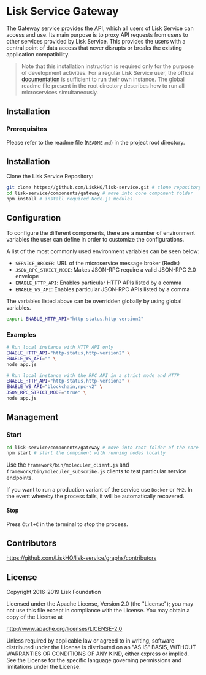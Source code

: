 # Lisk Service Gateway

The Gateway service provides the API, which all users of Lisk Service can access and use. Its main purpose is to proxy API requests from users to other services provided by Lisk Service. This provides the users with a central point of data access that never disrupts or breaks the existing application compatibility.

> Note that this installation instruction is required only for the purpose of development activities. For a regular Lisk Service user, the official [documentation](https://lisk.io/documentation/lisk-service/) is sufficient to run their own instance. The global readme file present in the root directory describes how to run all microservices simultaneously.

## Installation

### Prerequisites

Please refer to the readme file (`README.md`) in the project root directory.

## Installation

Clone the Lisk Service Repository:

```bash
git clone https://github.com/LiskHQ/lisk-service.git # clone repository
cd lisk-service/components/gateway # move into core component folder
npm install # install required Node.js modules
```

## Configuration

To configure the different components, there are a number of environment variables the user can define in order to customize the configurations.

A list of the most commonly used environment variables can be seen below:

- `SERVICE_BROKER`: URL of the microservice message broker (Redis)
- `JSON_RPC_STRICT_MODE`: Makes JSON-RPC require a valid JSON-RPC 2.0 envelope
- `ENABLE_HTTP_API`: Enables particular HTTP APIs listed by a comma
- `ENABLE_WS_API`: Enables particular JSON-RPC APIs listed by a comma

The variables listed above can be overridden globally by using global variables.

```bash
export ENABLE_HTTP_API="http-status,http-version2"
```

### Examples

```bash
# Run local instance with HTTP API only
ENABLE_HTTP_API="http-status,http-version2" \
ENABLE_WS_API="" \
node app.js
```

```bash
# Run local instance with the RPC API in a strict mode and HTTP
ENABLE_HTTP_API="http-status,http-version2" \
ENABLE_WS_API="blockchain,rpc-v2" \
JSON_RPC_STRICT_MODE="true" \
node app.js
```

## Management

### Start

```bash
cd lisk-service/components/gateway # move into root folder of the core component
npm start # start the component with running nodes locally
```

Use the `framework/bin/moleculer_client.js` and `framework/bin/moleculer_subscribe.js` clients to test particular service endpoints.

If you want to run a production variant of the service use `Docker` or `PM2`. In the event whereby the process fails, it will be automatically recovered.

#### Stop

Press `Ctrl+C` in the terminal to stop the process.

## Contributors

https://github.com/LiskHQ/lisk-service/graphs/contributors

## License

Copyright 2016-2019 Lisk Foundation

Licensed under the Apache License, Version 2.0 (the "License");
you may not use this file except in compliance with the License.
You may obtain a copy of the License at

http://www.apache.org/licenses/LICENSE-2.0

Unless required by applicable law or agreed to in writing, software
distributed under the License is distributed on an "AS IS" BASIS,
WITHOUT WARRANTIES OR CONDITIONS OF ANY KIND, either express or implied.
See the License for the specific language governing permissions and
limitations under the License.

[lisk documentation site]: https://lisk.io/documentation
